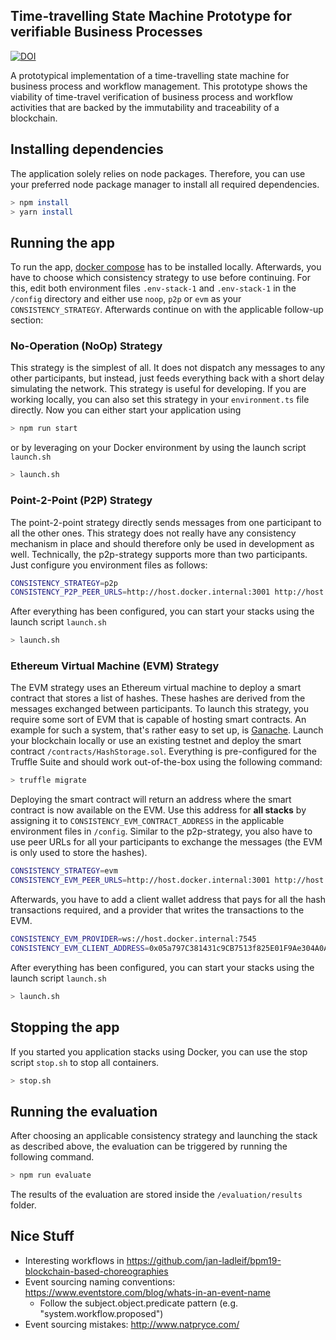 ## Time-travelling State Machine Prototype for verifiable Business Processes
[![DOI](https://zenodo.org/badge/521292268.svg)](https://zenodo.org/badge/latestdoi/521292268)

A prototypical implementation of a time-travelling state machine for business process and workflow management. This prototype shows the viability of time-travel verification of business process and
workflow activities that are backed by the immutability and traceability of a blockchain.

## Installing dependencies
The application solely relies on node packages. Therefore, you can use your preferred node package manager to install all required dependencies.

```bash
> npm install
> yarn install
```

## Running the app

To run the app, [docker compose](https://www.docker.com/products/docker-desktop/) has to be installed locally. Afterwards, you have to choose which consistency strategy to use before continuing. For
this, edit both environment files ``.env-stack-1`` and ``.env-stack-1`` in the ``/config`` directory and either use ``noop``, ``p2p`` or ``evm`` as your
``CONSISTENCY_STRATEGY``. Afterwards continue on with the applicable follow-up section:

### No-Operation (NoOp) Strategy

This strategy is the simplest of all. It does not dispatch any messages to any other participants, but instead, just feeds everything back with a short delay simulating the network. This strategy is
useful for developing. If you are working locally, you can also set this strategy in your ``environment.ts`` file directly. Now you can either start your application using

```bash
> npm run start
```

or by leveraging on your Docker environment by using the launch script ``launch.sh``

```bash
> launch.sh
```

### Point-2-Point (P2P) Strategy

The point-2-point strategy directly sends messages from one participant to all the other ones. This strategy does not really have any consistency mechanism in place and should therefore only be used
in development as well. Technically, the p2p-strategy supports more than two participants. Just configure you environment files as follows:

```bash
CONSISTENCY_STRATEGY=p2p
CONSISTENCY_P2P_PEER_URLS=http://host.docker.internal:3001 http://host.docker.internal:3002 http://host.docker.internal:3003 ...
```

After everything has been configured, you can start your stacks using the launch script ``launch.sh``

```bash
> launch.sh
```

### Ethereum Virtual Machine (EVM) Strategy

The EVM strategy uses an Ethereum virtual machine to deploy a smart contract that stores a list of hashes. These hashes are derived from the messages exchanged between participants. To launch this
strategy, you require some sort of EVM that is capable of hosting smart contracts. An example for such a system, that's rather easy to set up, is [Ganache](https://trufflesuite.com/docs/ganache/).
Launch your blockchain locally or use an existing testnet and deploy the smart contract ``/contracts/HashStorage.sol``. Everything is pre-configured for the Truffle Suite and should work
out-of-the-box using the following command:

```bash
> truffle migrate
```

Deploying the smart contract will return an address where the smart contract is now available on the EVM. Use this address for **all stacks** by assigning it to ``CONSISTENCY_EVM_CONTRACT_ADDRESS``
in the applicable environment files in ``/config``. Similar to the p2p-strategy, you also have to use peer URLs for all your participants to exchange the messages (the EVM is only used to store
the hashes).

```bash
CONSISTENCY_STRATEGY=evm
CONSISTENCY_EVM_PEER_URLS=http://host.docker.internal:3001 http://host.docker.internal:3002 http://host.docker.internal:3003 ...
```

Afterwards, you have to add a client wallet address that pays for all the hash transactions required, and a provider that writes the transactions to the EVM.

```bash
CONSISTENCY_EVM_PROVIDER=ws://host.docker.internal:7545
CONSISTENCY_EVM_CLIENT_ADDRESS=0x05a797C381431c9CB7513f825E01F9Ae304A0AcE
```

After everything has been configured, you can start your stacks using the launch script ``launch.sh``

```bash
> launch.sh
```

## Stopping the app

If you started you application stacks using Docker, you can use the stop script ``stop.sh`` to stop all containers.

```bash
> stop.sh
```

## Running the evaluation

After choosing an applicable consistency strategy and launching the stack as described above, the evaluation can be triggered by running the following command.

```bash
> npm run evaluate
```

The results of the evaluation are stored inside the ``/evaluation/results`` folder.

## Nice Stuff

- Interesting workflows in https://github.com/jan-ladleif/bpm19-blockchain-based-choreographies
- Event sourcing naming conventions: https://www.eventstore.com/blog/whats-in-an-event-name
    - Follow the subject.object.predicate pattern (e.g. "system.workflow.proposed")
- Event sourcing mistakes: http://www.natpryce.com/
